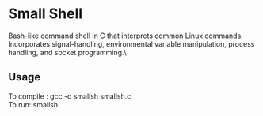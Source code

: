  # Small Shell
 Bash-like command shell in C that interprets common Linux commands.  
 Incorporates signal-handling, environmental variable manipulation, process handling, and socket programming.\

## Usage
To compile :    gcc -o smallsh smallsh.c\
To run:    smallsh
